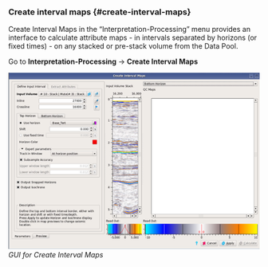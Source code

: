 ### Create interval maps {#create-interval-maps}

Create Interval Maps in the “Interpretation-Processing” menu provides an interface to calculate attribute maps - in intervals separated by horizons \(or fixed times\) - on any stacked or pre-stack volume from the Data Pool.

Go to **Interpretation-Processing** → **Create Interval Maps**

![](/assets/190_Interpretation.png)
_GUI for Create Interval Maps_

